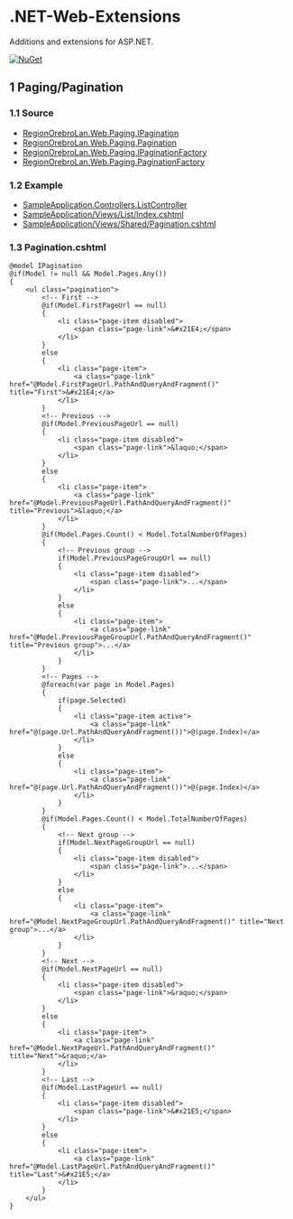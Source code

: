 # .NET-Web-Extensions

Additions and extensions for ASP.NET.

[![NuGet](https://img.shields.io/nuget/v/RegionOrebroLan.Web.svg?label=NuGet)](https://www.nuget.org/packages/RegionOrebroLan.Web)

## 1 Paging/Pagination

### 1.1 Source
- [RegionOrebroLan.Web.Paging.IPagination](/Source/Project/Paging/IPagination.cs)
- [RegionOrebroLan.Web.Paging.Pagination](/Source/Project/Paging/Pagination.cs)
- [RegionOrebroLan.Web.Paging.IPaginationFactory](/Source/Project/Paging/IPaginationFactory.cs)
- [RegionOrebroLan.Web.Paging.PaginationFactory](/Source/Project/Paging/PaginationFactory.cs)

### 1.2 Example
- [SampleApplication.Controllers.ListController](/Source/Sample-application/Controllers/ListController.cs)
- [SampleApplication/Views/List/Index.cshtml](/Source/Sample-application/Views/List/Index.cshtml)
- [SampleApplication/Views/Shared/Pagination.cshtml](/Source/Sample-application/Views/Shared/Pagination.cshtml)

### 1.3 Pagination.cshtml

    @model IPagination
    @if(Model != null && Model.Pages.Any())
    {
	    <ul class="pagination">
		    <!-- First -->
		    @if(Model.FirstPageUrl == null)
		    {
			    <li class="page-item disabled">
				    <span class="page-link">&#x21E4;</span>
			    </li>
		    }
		    else
		    {
			    <li class="page-item">
				    <a class="page-link" href="@Model.FirstPageUrl.PathAndQueryAndFragment()" title="First">&#x21E4;</a>
			    </li>
		    }
		    <!-- Previous -->
		    @if(Model.PreviousPageUrl == null)
		    {
			    <li class="page-item disabled">
				    <span class="page-link">&laquo;</span>
			    </li>
		    }
		    else
		    {
			    <li class="page-item">
				    <a class="page-link" href="@Model.PreviousPageUrl.PathAndQueryAndFragment()" title="Previous">&laquo;</a>
			    </li>
		    }
		    @if(Model.Pages.Count() < Model.TotalNumberOfPages)
		    {
			    <!-- Previous group -->
			    if(Model.PreviousPageGroupUrl == null)
			    {
				    <li class="page-item disabled">
					    <span class="page-link">...</span>
				    </li>
			    }
			    else
			    {
				    <li class="page-item">
					    <a class="page-link" href="@Model.PreviousPageGroupUrl.PathAndQueryAndFragment()" title="Previous group">...</a>
				    </li>
			    }
		    }
		    <!-- Pages -->
		    @foreach(var page in Model.Pages)
		    {
			    if(page.Selected)
			    {
				    <li class="page-item active">
					    <a class="page-link" href="@(page.Url.PathAndQueryAndFragment())">@(page.Index)</a>
				    </li>
			    }
			    else
			    {
				    <li class="page-item">
					    <a class="page-link" href="@(page.Url.PathAndQueryAndFragment())">@(page.Index)</a>
				    </li>
			    }
		    }
		    @if(Model.Pages.Count() < Model.TotalNumberOfPages)
		    {
			    <!-- Next group -->
			    if(Model.NextPageGroupUrl == null)
			    {
				    <li class="page-item disabled">
					    <span class="page-link">...</span>
				    </li>
			    }
			    else
			    {
				    <li class="page-item">
					    <a class="page-link" href="@Model.NextPageGroupUrl.PathAndQueryAndFragment()" title="Next group">...</a>
				    </li>
			    }
		    }
		    <!-- Next -->
		    @if(Model.NextPageUrl == null)
		    {
			    <li class="page-item disabled">
				    <span class="page-link">&raquo;</span>
			    </li>
		    }
		    else
		    {
			    <li class="page-item">
				    <a class="page-link" href="@Model.NextPageUrl.PathAndQueryAndFragment()" title="Next">&raquo;</a>
			    </li>
		    }
		    <!-- Last -->
		    @if(Model.LastPageUrl == null)
		    {
			    <li class="page-item disabled">
				    <span class="page-link">&#x21E5;</span>
			    </li>
		    }
		    else
		    {
			    <li class="page-item">
				    <a class="page-link" href="@Model.LastPageUrl.PathAndQueryAndFragment()" title="Last">&#x21E5;</a>
			    </li>
		    }
	    </ul>
    }